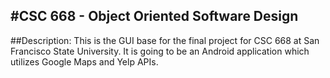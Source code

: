 #CSC 668 - Object Oriented Software Design
---
##Description: 
This is the GUI base for the final project for CSC 668 at San Francisco State University.  It is going to be an Android application which utilizes Google Maps and Yelp APIs.


